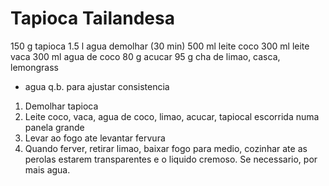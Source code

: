 # Tapioca Tailandesa

150 g tapioca
1.5 l agua demolhar (30 min)
500 ml leite coco
300 ml leite vaca
300 ml agua de coco
80 g acucar
95 g cha de limao, casca, lemongrass
+ agua q.b. para ajustar consistencia

1. Demolhar tapioca
2. Leite coco, vaca, agua de coco, limao, acucar, tapiocal escorrida numa panela grande
3. Levar ao fogo ate levantar fervura
4. Quando ferver, retirar limao, baixar fogo para medio, cozinhar ate as perolas estarem transparentes e o liquido cremoso. Se necessario, por mais agua.
